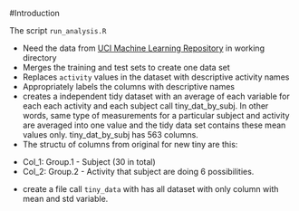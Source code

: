 #Introduction

The script `run_analysis.R`
- Need the data from
  [UCI Machine Learning Repository](http://archive.ics.uci.edu/ml/index.html) in working directory
- Merges the training and test sets to create one data set
- Replaces `activity` values in the dataset with descriptive activity names
- Appropriately labels the columns with descriptive names
- creates a independent tidy dataset with an average of each variable
  for each each activity and each subject call tiny_dat_by_subj. In other words, same type of
  measurements for a particular subject and activity are averaged into one value
  and the tidy data set contains these mean values only. tiny_dat_by_subj has 563 columns.
- The structu of columns from original for new tiny are this:

* Col_1:  Group.1 - Subject (30 in total)
* Col_2:  Group.2 - Activity that subject are doing 6 possibilities.


- create a file call `tiny_data` with has all dataset with only column with mean and std variable.

